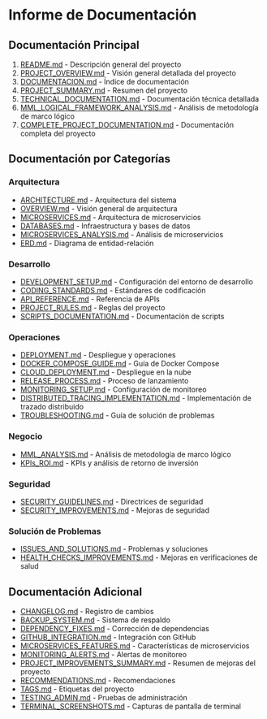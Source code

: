# Informe de Documentación

## Documentación Principal

1. [README.md](../README.md) - Descripción general del proyecto
2. [PROJECT_OVERVIEW.md](../PROJECT_OVERVIEW.md) - Visión general detallada del proyecto
3. [DOCUMENTACION.md](../DOCUMENTACION.md) - Índice de documentación
4. [PROJECT_SUMMARY.md](../PROJECT_SUMMARY.md) - Resumen del proyecto
5. [TECHNICAL_DOCUMENTATION.md](TECHNICAL_DOCUMENTATION.md) - Documentación técnica detallada
6. [MML_LOGICAL_FRAMEWORK_ANALYSIS.md](MML_LOGICAL_FRAMEWORK_ANALYSIS.md) - Análisis de metodología
   de marco lógico
7. [COMPLETE_PROJECT_DOCUMENTATION.md](COMPLETE_PROJECT_DOCUMENTATION.md) - Documentación completa
   del proyecto

## Documentación por Categorías

### Arquitectura

- [ARCHITECTURE.md](architecture/ARCHITECTURE.md) - Arquitectura del sistema
- [OVERVIEW.md](architecture/OVERVIEW.md) - Visión general de arquitectura
- [MICROSERVICES.md](architecture/MICROSERVICES.md) - Arquitectura de microservicios
- [DATABASES.md](architecture/DATABASES.md) - Infraestructura y bases de datos
- [MICROSERVICES_ANALYSIS.md](MICROSERVICES_ANALYSIS.md) - Análisis de microservicios
- [ERD.md](ERD.md) - Diagrama de entidad-relación

### Desarrollo

- [DEVELOPMENT_SETUP.md](DEVELOPMENT_SETUP.md) - Configuración del entorno de desarrollo
- [CODING_STANDARDS.md](CODING_STANDARDS.md) - Estándares de codificación
- [API_REFERENCE.md](development/API_REFERENCE.md) - Referencia de APIs
- [PROJECT_RULES.md](PROJECT_RULES.md) - Reglas del proyecto
- [SCRIPTS_DOCUMENTATION.md](SCRIPTS_DOCUMENTATION.md) - Documentación de scripts

### Operaciones

- [DEPLOYMENT.md](operations/DEPLOYMENT.md) - Despliegue y operaciones
- [DOCKER_COMPOSE_GUIDE.md](DOCKER_COMPOSE_GUIDE.md) - Guía de Docker Compose
- [CLOUD_DEPLOYMENT.md](CLOUD_DEPLOYMENT.md) - Despliegue en la nube
- [RELEASE_PROCESS.md](RELEASE_PROCESS.md) - Proceso de lanzamiento
- [MONITORING_SETUP.md](MONITORING_SETUP.md) - Configuración de monitoreo
- [DISTRIBUTED_TRACING_IMPLEMENTATION.md](DISTRIBUTED_TRACING_IMPLEMENTATION.md) - Implementación de
  trazado distribuido
- [TROUBLESHOOTING.md](TROUBLESHOOTING.md) - Guía de solución de problemas

### Negocio

- [MML_ANALYSIS.md](business/MML_ANALYSIS.md) - Análisis de metodología de marco lógico
- [KPIs_ROI.md](business/KPIs_ROI.md) - KPIs y análisis de retorno de inversión

### Seguridad

- [SECURITY_GUIDELINES.md](SECURITY_GUIDELINES.md) - Directrices de seguridad
- [SECURITY_IMPROVEMENTS.md](SECURITY_IMPROVEMENTS.md) - Mejoras de seguridad

### Solución de Problemas

- [ISSUES_AND_SOLUTIONS.md](ISSUES_AND_SOLUTIONS.md) - Problemas y soluciones
- [HEALTH_CHECKS_IMPROVEMENTS.md](HEALTH_CHECKS_IMPROVEMENTS.md) - Mejoras en verificaciones de
  salud

## Documentación Adicional

- [CHANGELOG.md](../CHANGELOG.md) - Registro de cambios
- [BACKUP_SYSTEM.md](BACKUP_SYSTEM.md) - Sistema de respaldo
- [DEPENDENCY_FIXES.md](DEPENDENCY_FIXES.md) - Corrección de dependencias
- [GITHUB_INTEGRATION.md](GITHUB_INTEGRATION.md) - Integración con GitHub
- [MICROSERVICES_FEATURES.md](MICROSERVICES_FEATURES.md) - Características de microservicios
- [MONITORING_ALERTS.md](MONITORING_ALERTS.md) - Alertas de monitoreo
- [PROJECT_IMPROVEMENTS_SUMMARY.md](PROJECT_IMPROVEMENTS_SUMMARY.md) - Resumen de mejoras del
  proyecto
- [RECOMMENDATIONS.md](RECOMMENDATIONS.md) - Recomendaciones
- [TAGS.md](TAGS.md) - Etiquetas del proyecto
- [TESTING_ADMIN.md](TESTING_ADMIN.md) - Pruebas de administración
- [TERMINAL_SCREENSHOTS.md](TERMINAL_SCREENSHOTS.md) - Capturas de pantalla de terminal
